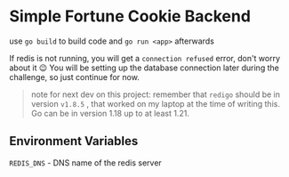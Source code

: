 # Simple Fortune Cookie Backend

use `go build` to build code and `go run <app>` afterwards

If redis is not running, you will get a `connection refused` error, don't worry about it 😉 You will be setting up the database connection later during the challenge, so just continue for now.

> note for next dev on this project: remember that `redigo` should be in version `v1.8.5` , that worked on my laptop at the time of writing this. Go can be in version 1.18 up to at least 1.21. 

## Environment Variables

`REDIS_DNS` - DNS name of the redis server
